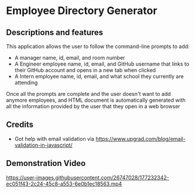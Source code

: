 # Employee Directory Generator

## Descriptions and features
This application allows the user to follow the command-line prompts to add:
- A manager name, id, email, and room number
- A Engineer employee name, id, email, and GitHub username that links to their GitHub account and opens in a new tab when clicked
- A Intern employee name, id, email, and what school they currently are attending

Once all the prompts are complete and the user doesn't want to add anymore employees, and HTML document is automatically generated with all the information provided by the user that they open in a web browser


## Credits
- Got help with email validation via https://www.upgrad.com/blog/email-validation-in-javascript/

## Demonstration Video

https://user-images.githubusercontent.com/26747028/177232342-ec051f43-2c24-45c8-a553-6e0b1ec18563.mp4

